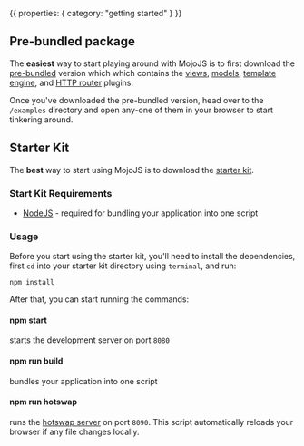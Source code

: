 {{
  properties: {
    category: "getting started"
  }
}}


## Pre-bundled package

The **easiest** way to start playing around with MojoJS is to first download the [pre-bundled](https://github.com/mojo-js/mojo.js/archive/master.zip) version which which contains the [views](http://github.com/mojo-js/mojo-views), [models](http://github.com/mojo-js/mojo-models), [template engine](http://github.com/mojo-js/mojo-paperclip), and [HTTP router](http://github.com/mojo-js/mojo-router) plugins.

Once you've downloaded the pre-bundled version, head over to the `/examples` directory and open any-one of them in your browser to start
tinkering around.


## Starter Kit

The **best** way to start using MojoJS is to download the [starter kit](https://github.com/mojo-js/mojo-starter).

### Start Kit Requirements

- [NodeJS](http://nodejs.org/) - required for bundling your application into one script

### Usage

Before you start using the starter kit, you'll need to install the dependencies, first `cd` into
your starter kit directory using `terminal`, and run:

```
npm install
```

After that, you can start running the commands:

#### npm start

starts the development server on port `8080`

#### npm run build

bundles your application into one script

#### npm run hotswap

runs the [hotswap server](https://github.com/browsertap/ditto.js) on port `8090`. This script automatically reloads
your browser if any file changes locally.
